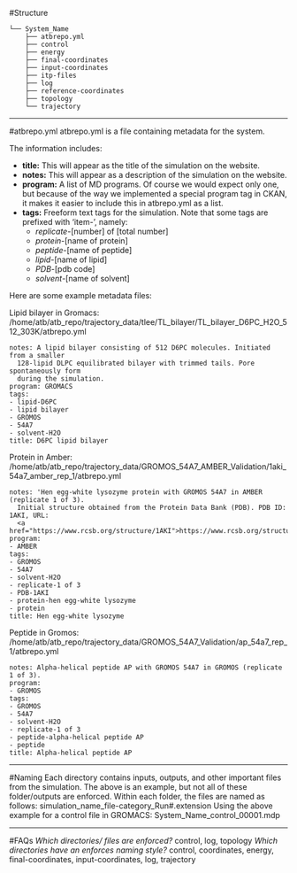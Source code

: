 #Structure

```
└── System_Name
    ├── atbrepo.yml
    ├── control
    ├── energy
    ├── final-coordinates
    ├── input-coordinates
    ├── itp-files
    ├── log
    ├── reference-coordinates
    ├── topology
    └── trajectory
   ```

-------------------------------------------------------
#atbrepo.yml
atbrepo.yml is a file containing metadata for the system.

The information includes:
- **title:** This will appear as the title of the simulation on the website.
- **notes:** This will appear as a description of the simulation on the website.
- **program:** A list of MD programs. Of course we would expect only one, but because of the way we implemented a special program tag in CKAN, it makes it easier to include this in atbrepo.yml as a list.
- **tags:** Freeform text tags for the simulation. Note that some tags are prefixed with ‘item-’, namely:
    - *replicate*-[number] of [total number]
    - *protein*-[name of protein]
    - *peptide*-[name of peptide]
    - *lipid*-[name of lipid]
    - *PDB*-[pdb code]
    - *solvent*-[name of solvent]


Here are some example metadata files:

Lipid bilayer in Gromacs:
    /home/atb/atb_repo/trajectory_data/tlee/TL_bilayer/TL_bilayer_D6PC_H2O_512_303K/atbrepo.yml
```
notes: A lipid bilayer consisting of 512 D6PC molecules. Initiated from a smaller
  128-lipid DLPC equilibrated bilayer with trimmed tails. Pore spontaneously form
  during the simulation.
program: GROMACS
tags:
- lipid-D6PC
- lipid bilayer
- GROMOS
- 54A7
- solvent-H2O
title: D6PC lipid bilayer
```

Protein in Amber:
    /home/atb/atb_repo/trajectory_data/GROMOS_54A7_AMBER_Validation/1aki_54a7_amber_rep_1/atbrepo.yml

```
notes: 'Hen egg-white lysozyme protein with GROMOS 54A7 in AMBER (replicate 1 of 3).
  Initial structure obtained from the Protein Data Bank (PDB). PDB ID: 1AKI, URL:
  <a href="https://www.rcsb.org/structure/1AKI">https://www.rcsb.org/structure/1AKI</a>'
program:
- AMBER
tags:
- GROMOS
- 54A7
- solvent-H2O
- replicate-1 of 3
- PDB-1AKI
- protein-hen egg-white lysozyme
- protein
title: Hen egg-white lysozyme
```

Peptide in Gromos:
    /home/atb/atb_repo/trajectory_data/GROMOS_54A7_Validation/ap_54a7_rep_1/atbrepo.yml

```
notes: Alpha-helical peptide AP with GROMOS 54A7 in GROMOS (replicate 1 of 3).
program:
- GROMOS
tags:
- GROMOS
- 54A7
- solvent-H2O
- replicate-1 of 3
- peptide-alpha-helical peptide AP
- peptide
title: Alpha-helical peptide AP
```

-------------------------------------------------------
#Naming
Each directory contains inputs, outputs, and other important files from the simulation. The above is an example, but not all of these folder/outputs are enforced. Within each folder, the files are named as follows:
    simulation_name_file-category_Run#.extension
Using the above example for a control file in GROMACS: 
    System_Name_control_00001.mdp

-------------------------------------------------------
#FAQs
*Which directories/ files are enforced?* control, log, topology
*Which directories have an enforces naming style?* control, coordinates, energy, final-coordinates, input-coordinates, log, trajectory


